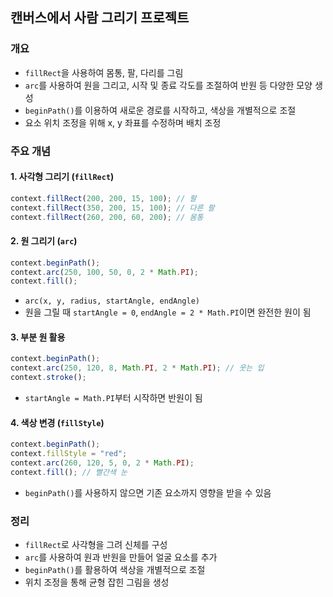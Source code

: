 ## 캔버스에서 사람 그리기 프로젝트

### 개요
- `fillRect`을 사용하여 몸통, 팔, 다리를 그림
- `arc`를 사용하여 원을 그리고, 시작 및 종료 각도를 조절하여 반원 등 다양한 모양 생성
- `beginPath()`를 이용하여 새로운 경로를 시작하고, 색상을 개별적으로 조절
- 요소 위치 조정을 위해 x, y 좌표를 수정하며 배치 조정

### 주요 개념
#### 1. 사각형 그리기 (`fillRect`)

```javascript
context.fillRect(200, 200, 15, 100); // 팔
context.fillRect(350, 200, 15, 100); // 다른 팔
context.fillRect(260, 200, 60, 200); // 몸통
```

#### 2. 원 그리기 (`arc`)

```javascript
context.beginPath();
context.arc(250, 100, 50, 0, 2 * Math.PI);
context.fill();
```
- `arc(x, y, radius, startAngle, endAngle)`
- 원을 그릴 때 `startAngle = 0`, `endAngle = 2 * Math.PI`이면 완전한 원이 됨

#### 3. 부분 원 활용

```javascript
context.beginPath();
context.arc(250, 120, 8, Math.PI, 2 * Math.PI); // 웃는 입
context.stroke();
```
- `startAngle = Math.PI`부터 시작하면 반원이 됨

#### 4. 색상 변경 (`fillStyle`)

```javascript
context.beginPath();
context.fillStyle = "red";
context.arc(260, 120, 5, 0, 2 * Math.PI);
context.fill(); // 빨간색 눈
```
- `beginPath()`를 사용하지 않으면 기존 요소까지 영향을 받을 수 있음

### 정리
- `fillRect`로 사각형을 그려 신체를 구성
- `arc`를 사용하여 원과 반원을 만들어 얼굴 요소를 추가
- `beginPath()`를 활용하여 색상을 개별적으로 조절
- 위치 조정을 통해 균형 잡힌 그림을 생성

